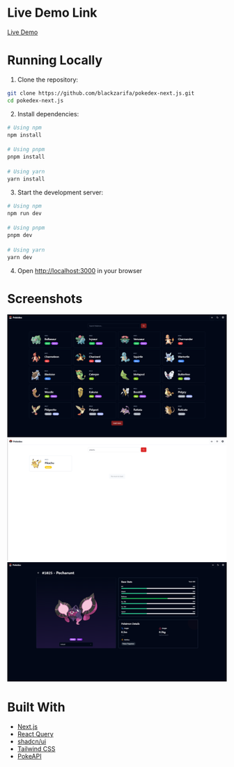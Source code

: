 # Live Demo Link

[Live Demo](https://pokedex-next-js-amber.vercel.app/pokemon)

# Running Locally

1. Clone the repository:

```bash
git clone https://github.com/blackzarifa/pokedex-next.js.git
cd pokedex-next.js
```

2. Install dependencies:

```bash
# Using npm
npm install

# Using pnpm
pnpm install

# Using yarn
yarn install
```

3. Start the development server:

```bash
# Using npm
npm run dev

# Using pnpm
pnpm dev

# Using yarn
yarn dev
```

4. Open [http://localhost:3000](http://localhost:3000) in your browser

# Screenshots

![Homepage Preview](/public/screenshots/homepage.png)
![Search Feature](/public/screenshots/search.png)
![Pokemon Details](/public/screenshots/details.png)

# Built With

- [Next.js](https://nextjs.org/)
- [React Query](https://tanstack.com/query/latest/)
- [shadcn/ui](https://ui.shadcn.com/)
- [Tailwind CSS](https://tailwindcss.com/)
- [PokeAPI](https://pokeapi.co/)

